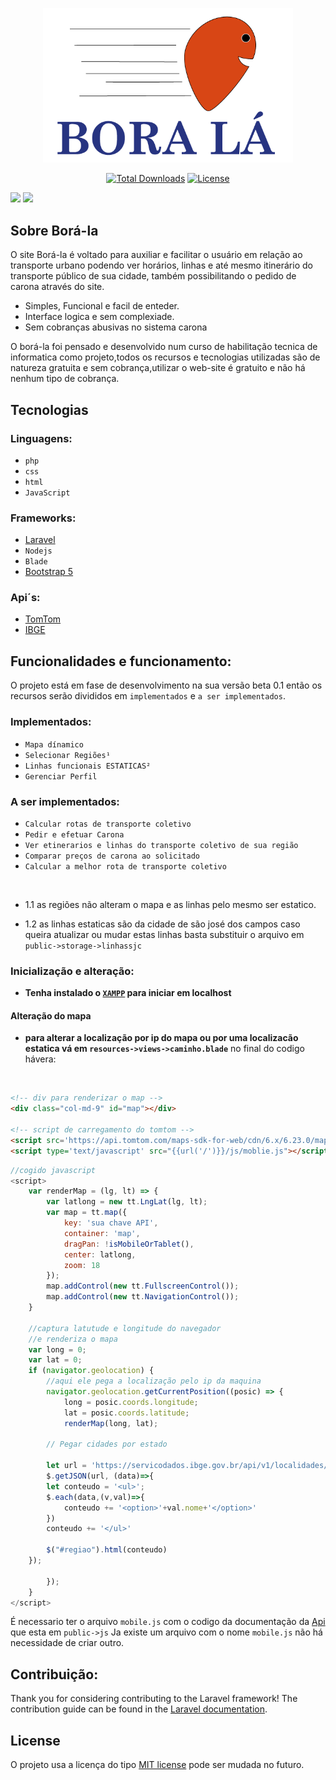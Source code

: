 <p align="center"><a href="/public/images/LOGO.svg" target="_blank"><img src="./public/images/LOGO.png" width="400" alt="Laravel Logo"></a></p>

<p align="center">
<a href="https://github.com/carlospalmeida/Bora-la"><img src="https://img.shields.io/packagist/dt/laravel/framework" alt="Total Downloads"></a>
<a href="https://packagist.org/packages/laravel/framework"><img src="https://img.shields.io/packagist/l/laravel/framework" alt="License"></a>
</p>

[<img src = "https://img.shields.io/badge/GitHub-100000?style=for-the-badge&logo=github&logoColor=white">](https://github.com/carlospalmeida)
[<img src="https://img.shields.io/badge/linkedin-%230077B5.svg?&style=for-the-badge&logo=linkedin&logoColor=white" />](https://www.linkedin.com/in/carlos-eduardo-pereira-almeida-251b03239/)

<!-- [<img src = "https://img.shields.io/badge/instagram-%23E4405F.svg?&style=for-the-badge&logo=instagram&logoColor=white">](https://www.instagram.com/guiadevbrasil/) -->


## Sobre Borá-la

O site Borá-la é voltado para auxiliar e facilitar o usuário em relação ao transporte urbano podendo ver horários, linhas e até mesmo itinerário do transporte público de sua cidade, também possibilitando o pedido de carona através do site.

- Simples, Funcional e facil de enteder.
- Interface logica e sem complexiade.
- Sem cobranças abusivas no sistema carona


O borá-la foi pensado e desenvolvido num curso de habilitação tecnica de informatica como projeto,todos os recursos e tecnologias utilizadas são de natureza gratuita e sem cobrança,utilizar o web-site é gratuito e não há nenhum tipo de cobrança.

## Tecnologias

### Linguagens:

- `php`
- `css`
- `html`
- `JavaScript`

### Frameworks:
- [Laravel](https://laravel.com/)
- `Nodejs`
- `Blade`
- [Bootstrap 5](https://getbootstrap.com/)

### Api´s:
- [TomTom](https://www.tomtom.com/)
- [IBGE]()


## Funcionalidades e funcionamento:

O projeto está em fase de desenvolvimento na sua versão beta 0.1 então os recursos serão divididos em `implementados` e `a ser implementados`.

### Implementados:
- `Mapa dínamico`
- `Selecionar Regiões¹`
- `Linhas funcionais ESTATICAS²`
- `Gerenciar Perfil`

### A ser implementados:
- `Calcular rotas de transporte coletivo`
- `Pedir e efetuar Carona`
- `Ver etinerarios e linhas do transporte coletivo de sua região`
- `Comparar preços de carona ao solicitado`
- `Calcular a melhor rota de transporte coletivo`

<br>

- 1.1 as regiões não alteram o mapa e as linhas
pelo mesmo ser estatico.

- 1.2 as linhas estaticas são da cidade de são josé dos campos caso queira atualizar ou mudar estas linhas basta substituir o arquivo em `public->storage->linhassjc`

 

### Inicialização e alteração:

- **Tenha instalado o [`XAMPP`](https://www.apachefriends.org/pt_br/download.html) para iniciar em localhost**
#### Alteração do mapa
- **para alterar a localização por ip do mapa ou por uma localizacão estatica vá em `resources->views->caminho.blade`** no final do codigo hávera:
<br>

~~~html
<!-- div para renderizar o map -->
<div class="col-md-9" id="map"></div>

<!-- script de carregamento do tomtom -->
<script src='https://api.tomtom.com/maps-sdk-for-web/cdn/6.x/6.23.0/maps/maps-web.min.js'></script>
<script type='text/javascript' src="{{url('/')}}/js/moblie.js"></script>
~~~


```javaScript
//cogido javascript
<script>
    var renderMap = (lg, lt) => {
        var latlong = new tt.LngLat(lg, lt);
        var map = tt.map({
            key: 'sua chave API',
            container: 'map',
            dragPan: !isMobileOrTablet(),
            center: latlong,
            zoom: 18
        });
        map.addControl(new tt.FullscreenControl());
        map.addControl(new tt.NavigationControl());
    }

    //captura latutude e longitude do navegador
    //e renderiza o mapa
    var long = 0;
    var lat = 0;
    if (navigator.geolocation) {
        //aqui ele pega a localização pelo ip da maquina
        navigator.geolocation.getCurrentPosition((posic) => {
            long = posic.coords.longitude;
            lat = posic.coords.latitude;
            renderMap(long, lat);

        // Pegar cidades por estado

        let url = 'https://servicodados.ibge.gov.br/api/v1/localidades/estados/35/municipios';
        $.getJSON(url, (data)=>{
        let conteudo = '<ul>';
        $.each(data,(v,val)=>{
            conteudo += '<option>'+val.nome+'</option>'
        })
        conteudo += '</ul>'

        $("#regiao").html(conteudo)
    });
            
        });
    }
</script>
```

É necessario ter o arquivo `mobile.js` com o codigo da documentação da [Api](https://www.tomtom.com/) que esta em `public->js` Ja existe um arquivo com o nome `mobile.js` não há necessidade de criar outro.





## Contribuição:

Thank you for considering contributing to the Laravel framework! The contribution guide can be found in the [Laravel documentation](https://laravel.com/docs/contributions).

## License

O projeto usa a licença do tipo [MIT license](https://opensource.org/licenses/MIT) pode ser mudada no futuro.


 
